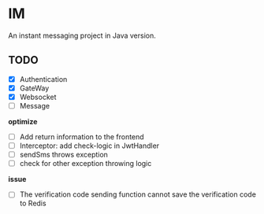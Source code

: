 # IM
An instant messaging project in Java version.

## TODO
- [x] Authentication
- [x] GateWay
- [x] Websocket
- [ ] Message

**optimize**
- [ ] Add return information to the frontend
- [ ] Interceptor: add check-logic in JwtHandler 
- [ ] sendSms throws exception
- [ ] check for other exception throwing logic 

**issue**
- [ ] The verification code sending function cannot save the verification code to Redis